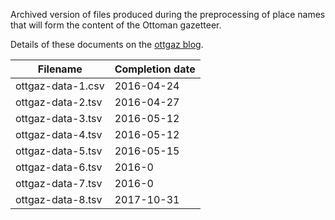 Archived version of files produced during the preprocessing of place names that will form the content of the Ottoman gazetteer.

Details of these documents on the [ottgaz blog](http://ottgaz.org/transforming-oya/).

Filename | Completion date
--- | ---
ottgaz-data-1.csv | 2016-04-24
ottgaz-data-2.tsv | 2016-04-27
ottgaz-data-3.tsv | 2016-05-12
ottgaz-data-4.tsv | 2016-05-12
ottgaz-data-5.tsv | 2016-05-15
ottgaz-data-6.tsv | 2016-0
ottgaz-data-7.tsv | 2016-0
ottgaz-data-8.tsv | 2017-10-31
